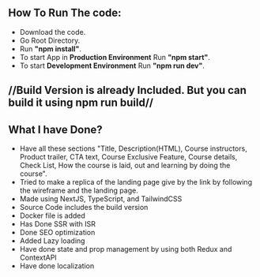 ## How To Run The code:

- Download the code.
- Go Root Directory.
- Run **"npm install"**.
- To start App in **Production Environment** Run **"npm start"**.
- To start **Development Environment** Run **"npm run dev"**.

## //Build Version is already Included. But you can build it using **npm run build**//

## What I have Done?

- Have all these sections "Title, Description(HTML), Course instructors, Product trailer, CTA text, Course Exclusive Feature, Course details, Check List, How the course is laid, out and learning by doing the course".
- Tried to make a replica of the landing page give by the link by following the wireframe and the landing page.
- Made using NextJS, TypeScript, and TailwindCSS
- Source Code includes the build version
- Docker file is added
- Has Done SSR with ISR
- Done SEO optimization
- Added Lazy loading
- Have done state and prop management by using both Redux and ContextAPI
- Have done localization
